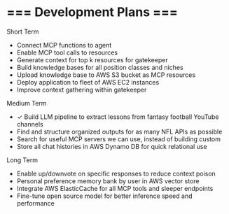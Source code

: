 # === Development Plans ===

Short Term
- Connect MCP functions to agent
- Enable MCP tool calls to resources
- Generate context for top k resources for gatekeeper
- Build knowledge bases for all position classes and niches
- Upload knowledge base to AWS S3 bucket as MCP resources
- Deploy application to fleet of AWS EC2 instances
- Improve context gathering within gatekeeper

Medium Term
- ✓ Build LLM pipeline to extract lessons from fantasy football YouTube channels 
- Find and structure organized outputs for as many NFL APIs as possible
- Search for useful MCP servers we can use, instead of building custom
- Store all chat histories in AWS Dynamo DB for quick relational use

Long Term
- Enable up/downvote on specific responses to reduce context poison
- Personal preference memory bank by user in AWS vector store
- Integrate AWS ElasticCache for all MCP tools and sleeper endpoints
- Fine-tune open source model for better inference speed and performance